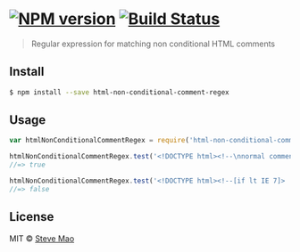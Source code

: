 #  [![NPM version][npm-image]][npm-url] [![Build Status][travis-image]][travis-url]

> Regular expression for matching non conditional HTML comments


## Install

```sh
$ npm install --save html-non-conditional-comment-regex
```


## Usage

```js
var htmlNonConditionalCommentRegex = require('html-non-conditional-comment-regex');

htmlNonConditionalCommentRegex.test('<!DOCTYPE html><!--\nnormal comment \n--><html lang="en"><head><meta charset="UTF-8"><title>Document</title></head><body></body></html>');
//=> true

htmlNonConditionalCommentRegex.test('<!DOCTYPE html><!--[if lt IE 7]>      <html class="no-js lt-ie9 lt-ie8 lt-ie7"> <![endif]--><html lang="en"><head><meta charset="UTF-8"><title>Document</title></head><body></body></html>');
//=> false
```


## License

MIT © [Steve Mao](https://github.com/stevemao)


[npm-image]: https://badge.fury.io/js/html-non-conditional-comment-regex.svg
[npm-url]: https://npmjs.org/package/html-non-conditional-comment-regex
[travis-image]: https://travis-ci.org/stevemao/html-non-conditional-comment-regex.svg?branch=master
[travis-url]: https://travis-ci.org/stevemao/html-non-conditional-comment-regex
